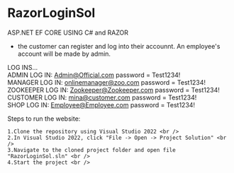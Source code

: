 # RazorLoginSol

ASP.NET EF CORE USING C# and RAZOR

- the customer can register and log into their accounnt. An employee's account will be made by admin. 

LOG INS... <br />
ADMIN LOG IN: Admin@Official.com  password = Test1234! <br />
MANAGER LOG IN: onlinemanager@zoo.com  password = Test1234! <br />
ZOOKEEPER LOG IN: Zookeeper@Zookeeper.com  password = Test1234! <br />
CUSTOMER LOG IN:  mina@customer.com  password = Test1234! <br />
SHOP LOG IN: Employee@Employee.com  password = Test1234!


Steps to run the website:<br />

    1.Clone the repository using Visual Studio 2022 <br />
    2.In Visual Studio 2022, click "File -> Open -> Project Solution" <br />
    3.Navigate to the cloned project folder and open file "RazorLoginSol.sln" <br />
    4.Start the project <br />

